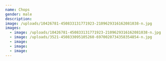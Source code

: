 ```yaml
---
name: Chops
gender: male
description:
image: /uploads/10426781-450833131771923-2109629316162081038-n.jpg
images:
  - image: /uploads/10426781-450833131771923-2109629316162081038-n.jpg
  - image: /uploads/3521-450833095105260-6970020734358354854-n.jpg
  - image:
  - image:
  - image:
---
```



